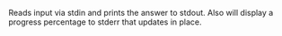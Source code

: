 Reads input via stdin and prints the answer to stdout.
Also will display a progress percentage to stderr that updates in place.
